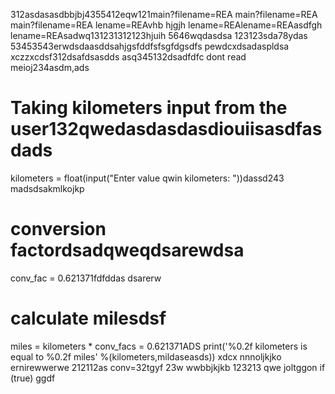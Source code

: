 312asdasasdbbjbj4355412eqw121main?filename=REA
main?filename=REA
main?filename=REA
lename=REAvhb hjgjh
lename=REAlename=REAasdfgh
lename=REAsadwq131231312123hjuih
5646wqdasdsa
123123sda78ydas
53453543erwdsdaasddsahjgsfddfsfsgfdgsdfs
pewdcxdsadaspldsa
xczzxcdsf312dsafdsasdds
asq345132dsadfdfc
dont read meioj234asdm,ads
# Taking kilometers input from the user132qwedasdasdasdiouiisasdfasdads
kilometers = float(input("Enter value qwin kilometers: "))dassd243
madsdsakmlkojkp
# conversion factordsadqweqdsarewdsa
conv_fac = 0.621371fdfddas
dsarerw
# calculate milesdsf
miles = kilometers * conv_facs = 0.621371ADS
print('%0.2f kilometers is equal to %0.2f miles' %(kilometers,mildaseasds))
xdcx  nnnoljkjko
ernirewwerwe
212112as
conv=32tgyf
23w
wwbbjkjkb
123213
qwe
joltggon if (true)
ggdf
